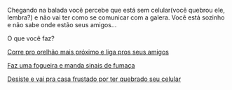 Chegando na balada você percebe que está sem celular(você quebrou ele, lembra?) e não vai ter 
como se comunicar com a galera. Você está sozinho e não sabe onde estão seus amigos...

O que você faz?

[Corre pro orelhão mais próximo e liga pros seus amigos](orelhao/orelhao.md)

[Faz uma fogueira e manda sinais de fumaça](fumaca/fumaca.md)

[Desiste e vai pra casa frustado por ter quebrado seu celular](frustado/frustado.md)
